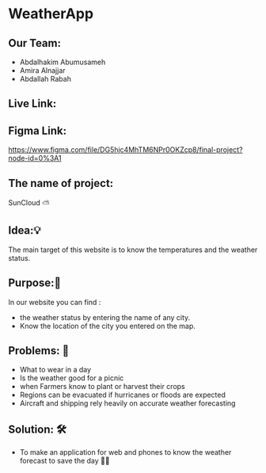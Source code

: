 # WeatherApp

## Our Team:

- Abdalhakim Abumusameh
- Amira Alnajjar
- Abdallah Rabah

## Live Link:
## Figma Link:
https://www.figma.com/file/DG5hjc4MhTM6NPr0OKZcp8/final-project?node-id=0%3A1

## The name of project:
SunCloud ⛅
## Idea:💡

The main target of this website is to know the temperatures and the weather status.

## Purpose:🎯

In our website you can find :

- the weather status by entering the name of any city.
- Know the location of the city you entered on the map.
## Problems: 📌 
- What to wear in a day
- Is the weather good for a picnic
- when  Farmers know to plant or harvest their crops 
- Regions can be evacuated if hurricanes or floods are expected
- Aircraft and shipping rely heavily on accurate weather forecasting
## Solution: 🛠
- To make an application for web and phones to know the weather forecast to save the day 💪🏻